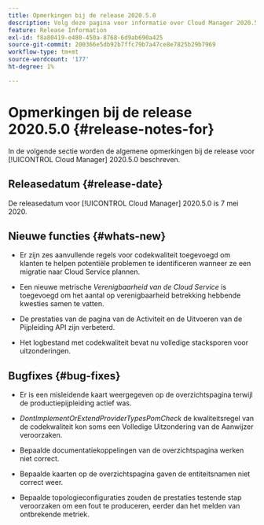 ```yaml
---
title: Opmerkingen bij de release 2020.5.0
description: Volg deze pagina voor informatie over Cloud Manager 2020.5.0
feature: Release Information
exl-id: f8a80419-e480-450a-8768-6d9ab690a425
source-git-commit: 200366e5db92b7ffc79b7a47ce8e7825b29b7969
workflow-type: tm+mt
source-wordcount: '177'
ht-degree: 1%

---
```


# Opmerkingen bij de release 2020.5.0 {#release-notes-for}

In de volgende sectie worden de algemene opmerkingen bij de release voor [!UICONTROL Cloud Manager] 2020.5.0 beschreven.

## Releasedatum {#release-date}

De releasedatum voor [!UICONTROL Cloud Manager] 2020.5.0 is 7 mei 2020.

## Nieuwe functies {#whats-new}

* Er zijn zes aanvullende regels voor codekwaliteit toegevoegd om klanten te helpen potentiële problemen te identificeren wanneer ze een migratie naar Cloud Service plannen.

* Een nieuwe metrische *Verenigbaarheid van de Cloud Service* is toegevoegd om het aantal op verenigbaarheid betrekking hebbende kwesties samen te vatten.

* De prestaties van de pagina van de Activiteit en de Uitvoeren van de Pijpleiding API zijn verbeterd.

* Het logbestand met codekwaliteit bevat nu volledige stacksporen voor uitzonderingen.

## Bugfixes {#bug-fixes}

* Er is een misleidende kaart weergegeven op de overzichtspagina terwijl de productiepijpleiding actief was.

* *DontImplementOrExtendProviderTypesPomCheck* de kwaliteitsregel van de codekwaliteit kon soms een Volledige Uitzondering van de Aanwijzer veroorzaken.

* Bepaalde documentatiekoppelingen van de overzichtspagina werken niet correct.

* Bepaalde kaarten op de overzichtspagina gaven de entiteitsnamen niet correct weer.

* Bepaalde topologieconfiguraties zouden de prestaties testende stap veroorzaken om een fout te produceren, eerder dan het melden van ontbrekende metriek.
